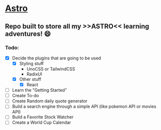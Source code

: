 # [Astro](<[astro.build](https://astro.build/)>)

## Repo built to store all my >>ASTRO<< learning adventures! 😄

### Todo:

- [x] Decide the plugins that are going to be used
  - [x] Styling stuff
    - UnoCSS or TailwindCSS
    - RadixUI
  - [x] Other stuff
    - [x] React
- [ ] Learn the "Getting Started"
- [ ] Create To-do
- [ ] Create Random daily quote generator
- [ ] Build a search engine through a simple API (like pokemon API or movies API)
- [ ] Build a Favorite Stock Watcher
- [ ] Create a World Cup Calendar
